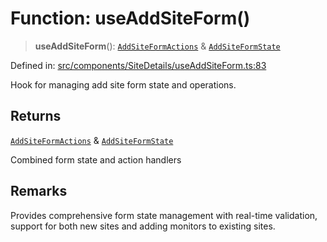 # Function: useAddSiteForm()

> **useAddSiteForm**(): [`AddSiteFormActions`](../interfaces/AddSiteFormActions.md) & [`AddSiteFormState`](../interfaces/AddSiteFormState.md)

Defined in: [src/components/SiteDetails/useAddSiteForm.ts:83](https://github.com/Nick2bad4u/Uptime-Watcher/blob/dca5483e793478722cd3e6e125cafcec5fc771f0/src/components/SiteDetails/useAddSiteForm.ts#L83)

Hook for managing add site form state and operations.

## Returns

[`AddSiteFormActions`](../interfaces/AddSiteFormActions.md) & [`AddSiteFormState`](../interfaces/AddSiteFormState.md)

Combined form state and action handlers

## Remarks

Provides comprehensive form state management with real-time validation,
support for both new sites and adding monitors to existing sites.

